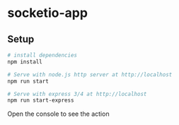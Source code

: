 # socketio-app

## Setup
``` bash
# install dependencies
npm install

# Serve with node.js http server at http://localhost
npm run start

# Serve with express 3/4 at http://localhost
npm run start-express

```

Open the console to see the action
